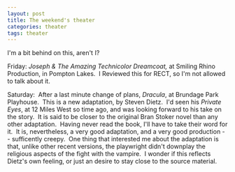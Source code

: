 ```yaml
---
layout: post
title: The weekend's theater
categories: theater
tags: theater
---
```

<p>I'm a bit behind on this, aren't I?</p>
<p>Friday: <em>Joseph &amp; The Amazing Technicolor Dreamcoat, </em>at Smiling Rhino Production, in Pompton Lakes.  I Reviewed this for RECT, so I'm not allowed to talk about it.</p>
<p>Saturday:  After a last minute change of plans, <em>Dracula</em>, at Brundage Park Playhouse.  This is a new adaptation, by Steven Dietz.  I'd seen his <em>Private Eyes</em>, at 12 Miles West so time ago, and was looking forward to his take on the story.  It is said to be closer to the original Bran Stoker novel than any other adaptation.  Having never read the book, I'll have to take their word for it.  It is, nevertheless, a very good adaptation, and a very good production -- sufficently creepy.  One thing that interested me about the adaptation is that, unlike other recent versions, the playwright didn't downplay the religious aspects of the fight with the vampire.  I wonder if this reflects Dietz's own feeling, or just an desire to stay close to the source material.</p>
<p> </p>